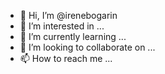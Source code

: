 - 👋 Hi, I’m @irenebogarin
- 👀 I’m interested in ...
- 🌱 I’m currently learning ...
- 💞️ I’m looking to collaborate on ...
- 📫 How to reach me ...

<!---
irenebogarin/irenebogarin is a ✨ special ✨ repository because its `README.md` (this file) appears on your GitHub profile.
You can click the Preview link to take a look at your changes.
--->
